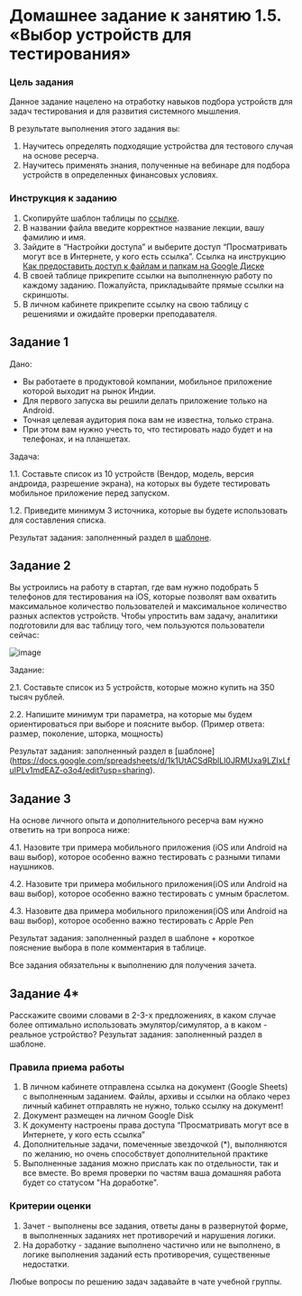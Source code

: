# Домашнее задание к занятию 1.5. «Выбор устройств для тестирования»

### Цель задания

Данное задание нацелено на отработку навыков подбора устройств для задач тестирования и для развития системного мышления.

В результате выполнения этого задания вы:

1. Научитесь определять подходящие устройства для тестового случая на основе ресерча.
2. Научитесь применять знания, полученные на вебинаре для подбора устройств в определенных финансовых условиях.


### Инструкция к заданию

1. Скопируйте шаблон таблицы по [ссылке](https://docs.google.com/spreadsheets/d/1k1UtACSdRblLl0JRMUxa9LZIxLfuIPLv1mdEAZ-o3o4/edit?usp=sharing).
2. В названии файла введите корректное название лекции, вашу фамилию и имя.
3. Зайдите в “Настройки доступа” и выберите доступ “Просматривать могут все в Интернете, у кого есть ссылка”. Ссылка на инструкцию [Как предоставить доступ к файлам и папкам на Google Диске](https://support.google.com/docs/answer/2494822?hl=ru&co=GENIE.Platform%3DDesktop)
5. В своей таблице прикрепите ссылки на выполненную работу по каждому заданию. Пожалуйста, прикладывайте прямые ссылки на скриншоты.
6. В личном кабинете прикрепите ссылку на свою таблицу с решениями и ожидайте проверки преподавателя.

## Задание 1

Дано: 

* Вы работаете в продуктовой компании, мобильное приложение которой выходит на рынок Индии. 
* Для первого запуска вы решили делать приложение только на Android. 
* Точная целевая аудитория пока вам не известна, только страна. 
* При этом вам нужно учесть то, что тестировать надо будет и на телефонах, и на планшетах.

Задача:

1.1. Cоставьте список из 10 устройств (Вендор, модель, версия андроида, разрешение экрана), на которых вы будете тестировать мобильное приложение перед запуском.

1.2. Приведите минимум 3 источника, которые вы будете использовать для составления списка.

Результат задания: заполненный раздел в [шаблоне](https://docs.google.com/spreadsheets/d/1k1UtACSdRblLl0JRMUxa9LZIxLfuIPLv1mdEAZ-o3o4/edit?usp=sharing).


## Задание 2 

Вы устроились на работу в стартап, где вам нужно подобрать 5 телефонов для тестирования на iOS, которые позволят вам охватить максимальное количество пользователей и максимальное количество разных аспектов устройств. Чтобы упростить вам задачу, аналитики подготовили для вас таблицу того, чем пользуются пользователи сейчас:

![image](https://user-images.githubusercontent.com/43470121/146224832-2443b429-8e47-40cd-91c3-5a84dedf4bf7.png)

Задание: 

2.1. Составьте список из 5 устройств, которые можно купить на 350 тысяч рублей.

2.2. Напишите минимум три параметра, на которые мы будем ориентироваться при выборе и поясните выбор. (Пример ответа: размер, поколение, шторка, мощность)


Результат задания: заполненный раздел в [шаблоне] (https://docs.google.com/spreadsheets/d/1k1UtACSdRblLl0JRMUxa9LZIxLfuIPLv1mdEAZ-o3o4/edit?usp=sharing).


## Задание 3
На основе личного опыта и дополнительного ресерча вам нужно ответить на три вопроса ниже:

4.1. Назовите три примера мобильного приложения (iOS или Android на ваш выбор), которое особенно важно тестировать с разными типами наушников.

4.2. Назовите три примера мобильного приложения(iOS или Android на ваш выбор), которое особенно важно тестировать с умным браслетом.

4.3. Назовите два примера мобильного приложения(iOS или Android на ваш выбор), которое особенно важно тестировать с Apple Pen

Результат задания: заполненный раздел в шаблоне + короткое пояснение выбора в поле комментария в таблице.

Все задания обязательны к выполнению для получения зачета.


## Задание 4*

Расскажите своими словами в 2-3-x предложениях, в каком случае более оптимально использовать эмулятор/симулятор, а в каком - реальное устройство?
Результат задания: заполненный раздел в шаблоне.

### Правила приема работы

1. В личном кабинете отправлена ссылка на документ (Google Sheets) с выполненным заданием. Файлы, архивы и ссылки на облако через личный кабинет отправлять не нужно, только ссылку на документ!
2. Документ размещен на личном Google Disk
3. К документу настроены права доступа “Просматривать могут все в Интернете, у кого есть ссылка”
4. Дополнительные задачи, помеченные звездочкой (*), выполняются по желанию, но очень способствует дополнительной практике
5. Выполненные задания можно прислать как по отдельности, так и все вместе. Во время проверки по частям ваша домашняя работа будет со статусом "На доработке".


### Критерии оценки

1. Зачет - выполнены все задания, ответы даны в развернутой форме, в выполненных заданиях нет противоречий и нарушения логики.
2. На доработку - задание выполнено частично или не выполнено, в логике выполнения заданий есть противоречия, существенные недостатки.


Любые вопросы по решению задач задавайте в чате учебной группы.
